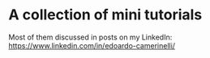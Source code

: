 # A collection of mini tutorials

Most of them discussed in posts on my LinkedIn: https://www.linkedin.com/in/edoardo-camerinelli/
